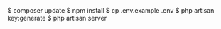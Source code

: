 ##
$ composer update
$ npm install
$ cp .env.example .env
$ php artisan key:generate
$ php artisan server